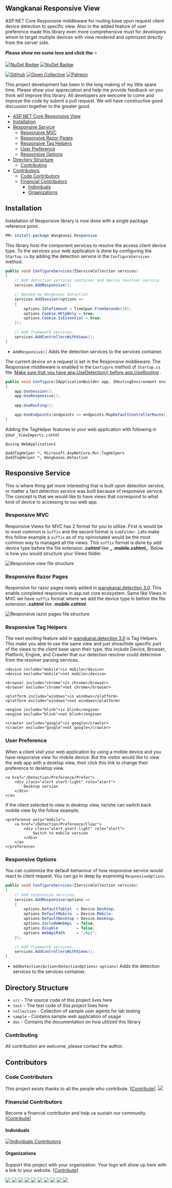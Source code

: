 ## Wangkanai Responsive View

ASP.NET Core Responsive middleware for routing base upon request client device detection to specific view. Also in the added
feature of user preference made this library even more comprehensive must for developers whom to target multiple devices
with view rendered and optimized directly from the server side.

**Please show me some love and click the** :star:


[![NuGet Badge](https://buildstats.info/nuget/wangkanai.detection)](https://www.nuget.org/packages/wangkanai.detection)
[![NuGet Badge](https://buildstats.info/nuget/wangkanai.detection?includePreReleases=true)](https://www.nuget.org/packages/wangkanai.detection)

[![GitHub](https://img.shields.io/github/license/wangkanai/detection)](https://github.com/wangkanai/Detection/blob/dev/LICENSE)
[![Open Collective](https://img.shields.io/badge/open%20collective-support%20me-3385FF.svg)](https://opencollective.com/wangkanai)
[![Patreon](https://img.shields.io/badge/patreon-support%20me-d9643a.svg)](https://www.patreon.com/wangkanai)


This project development has been in the long making of my little spare time. Please show your appreciation and help me
provide feedback on you think will improve this library. All developers are welcome to come and improve the code by
submit a pull request. We will have constructive good discussion together to the greater good.

- [ASP.NET Core Responsive View](#aspnet-core-detection-with-responsive-view)
- [Installation](#installation)
- [Responsive Service](#responsive-service)
    - [Responsive MVC](#responsive-mvc)
    - [Responsive Razor Pages](#responsive-razor-pages)
    - [Responsive Tag Helpers](#responsive-tag-helpers)
    - [User Preference](#user-preference)
    - [Responsive Options](#responsive-options)
- [Directory Structure](#directory-structure)
    - [Contributing](#contributing)
- [Contributors](#contributors)
    - [Code Contributors](#code-contributors)
    - [Financial Contributors](#financial-contributors)
        - [Individuals](#individuals)
        - [Organizations](#organizations)

## Installation

Installation of Responsive library is now done with a single package reference point.

```powershell
PM> install-package Wangkanai.Responsive
```

This library host the component services to resolve the access client device type. To the services your web application
is done by configuring the `Startup.cs` by adding the detection service in the `ConfigureServices` method.

```c#
public void ConfigureServices(IServiceCollection services)
{
    // Add detection services container and device resolver service.
    services.AddResponsive();

    // Needed by Wangkanai Detection
    services.AddSession(options =>
    {
        options.IdleTimeout = TimeSpan.FromSeconds(10);
        options.Cookie.HttpOnly = true;
        options.Cookie.IsEssential = true;
    });

    // Add framework services.
    services.AddControllersWithViews();
}
```

* `AddResponsive()` Adds the detection services to the services container.

The current device on a request is set in the Responsive middleware. The Responsive middleware is enabled in
the `Configure` method of `Startup.cs`
file. [Make sure that you have app.UseDetection() before app.UseRouting](https://github.com/wangkanai/Detection/issues/355)
.

```c#
public void Configure(IApplicationBuilder app, IHostingEnvironment env)
{
    app.UseSession();
    app.UseResponsive();
    
    app.UseRouting();

    app.UseEndpoints(endpoints => endpoints.MapDefaultControllerRoute());
}
```

Adding the TagHelper features to your web application with following in your `_ViewImports.cshtml`

```razor
@using WebApplication1

@addTagHelper *, Microsoft.AspNetCore.Mvc.TagHelpers
@addTagHelper *, Wangkanai.Detection
```

## Responsive Service

This is where thing get more interesting that is built upon detection service, or matter a fact detection service was
built because of responsive service. The concept is that we would like to have views that correspond to what kind of
device to accessing to our web app.

### Responsive MVC

Responsive Views for MVC has 2 format for you to utilize. First is would be to most common is `Suffix` and the secord
format is `SubFolder`. Lets make this follow example a `suffix` as of my opinionated would be the most common way to
managed all the views. This `suffix` format is done by add device type before the file extension **_.cshtml_** like **_
.mobile.cshtml_**. Below is how you would structure your Views folder.

![Responsive view file structure](doc/responsive-views-file-structure.png)

### Responsive Razor Pages

Responsive for razor pages newly added in [wangkanai.detection 3.0](https://github.com/wangkanai/Detection/pull/297).
This enable completed responsive in asp.net core ecosystem. Same like Views in MVC we have `suffix` format where we add
the device type in before the file extension **_.cshtml_** like **_.mobile.cshtml_**.

![Responsive razor pages file structure](doc/responsive-pages-file-structure.png)

### Responsive Tag Helpers

The next exciting feature add in [wangkanai.detection 3.0](https://github.com/wangkanai/Detection/pull/301) is Tag
Helpers. This make you able to use the same view and just show/hide specific part of the views to the client base upon
their type, this include Device, Browser, Platform, Engine, and Crawler that our detection resolver could determine from
the resolver parsing services.

```razor
<device include="mobile">is mobile</device>
<device exclude="mobile">not mobile</device>
```

```razor
<browser include="chrome">is chrome</browser>
<browser exclude="chrome">not chrome</browser>
```

```razor
<platform include="windows">is windows</platform>
<platform exclude="windows">not windows</platform>
```

```razor
<engine include="blink">is blink</engine>
<engine exclude="blink">not blink</engine>
```

```razor
<crawler include="google">is google</crawler>
<crawler exclude="google">not google</crawler>
```

### User Preference

When a client visit your web application by using a mobile device and you have responsive view for mobile device. But
the visitor would like to view the web app with a desktop view, their click this link to change their preference to
desktop view.

```razor
<a href="/Detection/Preference/Prefer">
    <div class="alert alert-light" role="alert">
        Desktop version
    </div>
</a>
```

If the client selected to view in desktop view, he/she can switch back mobile view by the follow example;

```razor
<preference only="mobile">
    <a href="/Detection/Preference/Clear">
        <div class="alert alert-light" role="alert">
            Switch to mobile version
        </div>
    </a>
</preference>
```

### Responsive Options

You can customize the default behaviour of how responsive service would react to client request. You can go in deep by
examining `ResponsiveOptions`.

```c#
public void ConfigureServices(IServiceCollection services)
{
    // Add responsive services.
    services.AddResponsive(options =>
    {
        options.DefaultTablet  = Device.Desktop;
        options.DefaultMobile  = Device.Mobile;
        options.DefaultDesktop = Device.Desktop;
        options.IncludeWebApi  = false;
        options.Disable        = false;
        options.WebApiPath     = "/Api";
    });

    // Add framework services.
    services.AddControllersWithViews();
}
```

* `AddDetection(Action<DetectionOptions> options)` Adds the detection services to the services container.

## Directory Structure

* `src` - The source code of this project lives here
* `test` - The test code of this project lives here
* `collection` - Collection of sample user agents for lab testing
* `sample` - Contains sample web application of usage
* `doc` - Contains the documentation on how utilized this library

### Contributing

All contribution are welcome, please contact the author.

## Contributors

### Code Contributors

This project exists thanks to all the people who contribute. [[Contribute](CONTRIBUTING.md)].
<a href="https://github.com/wangkanai/Detection/graphs/contributors"><img src="https://opencollective.com/wangkanai/contributors.svg?width=890&button=false" /></a>

### Financial Contributors

Become a financial contributor and help us sustain our
community. [[Contribute](https://opencollective.com/wangkanai/contribute)]

#### Individuals

[![Individuals Contributors](https://opencollective.com/wangkanai/individuals.svg?width=890)](https://opencollective.com/wangkanai)

#### Organizations

Support this project with your organization. Your logo will show up here with a link to your website.
[[Contribute](https://opencollective.com/wangkanai/contribute)]

<a href="https://opencollective.com/wangkanai/organization/0/website"><img src="https://opencollective.com/wangkanai/organization/0/avatar.svg"></a>
<a href="https://opencollective.com/wangkanai/organization/1/website"><img src="https://opencollective.com/wangkanai/organization/1/avatar.svg"></a>
<a href="https://opencollective.com/wangkanai/organization/2/website"><img src="https://opencollective.com/wangkanai/organization/2/avatar.svg"></a>
<a href="https://opencollective.com/wangkanai/organization/3/website"><img src="https://opencollective.com/wangkanai/organization/3/avatar.svg"></a>
<a href="https://opencollective.com/wangkanai/organization/4/website"><img src="https://opencollective.com/wangkanai/organization/4/avatar.svg"></a>
<a href="https://opencollective.com/wangkanai/organization/5/website"><img src="https://opencollective.com/wangkanai/organization/5/avatar.svg"></a>
<a href="https://opencollective.com/wangkanai/organization/6/website"><img src="https://opencollective.com/wangkanai/organization/6/avatar.svg"></a>
<a href="https://opencollective.com/wangkanai/organization/7/website"><img src="https://opencollective.com/wangkanai/organization/7/avatar.svg"></a>
<a href="https://opencollective.com/wangkanai/organization/8/website"><img src="https://opencollective.com/wangkanai/organization/8/avatar.svg"></a>
<a href="https://opencollective.com/wangkanai/organization/9/website"><img src="https://opencollective.com/wangkanai/organization/9/avatar.svg"></a>
